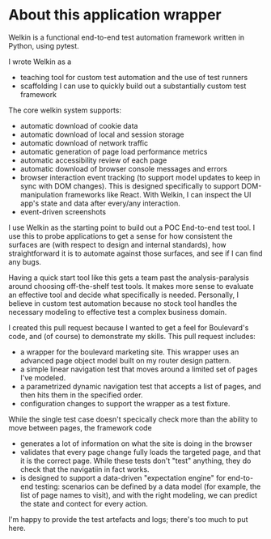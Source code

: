 # About this application wrapper 

Welkin is a functional end-to-end test automation framework written in Python, using pytest. 

I wrote Welkin as a
* teaching tool for custom test automation and the use of test runners
* scaffolding I can use to quickly build out a substantially custom test framework

The core welkin system supports:
* automatic download of cookie data
* automatic download of local and session storage
* automatic download of network traffic
* automatic generation of page load performance metrics 
* automatic accessibility review of each page
* automatic download of browser console messages and errors
* browser interaction event tracking (to support model updates to keep in sync with DOM changes). This is designed specifically to support DOM-manipulation frameworks like React. With Welkin, I can inspect the UI app's state and data after every/any interaction. 
* event-driven screenshots

I use Welkin as the starting point to build out a POC End-to-end test tool. I use this to probe applications to get a sense for how consistent the surfaces are (with respect to design and internal standards), how straightforward it is to automate against those surfaces, and see if I can find any bugs.

Having a quick start tool like this gets a team past the analysis-paralysis around choosing off-the-shelf test tools. It makes more sense to evaluate an effective tool and decide what specifically is needed. Personally, I believe in custom test automation because no stock tool handles the necessary modeling to effective test a complex business domain.   

I created this pull request because I wanted to get a feel for Boulevard's code, and (of course) to demonstrate my skills. This pull request includes:

* a wrapper for the boulevard marketing site. This wrapper uses an advanced page object model built on my router design pattern.
* a simple linear navigation test that moves around a limited set of pages I've modeled.
* a parametrized dynamic navigation test that accepts a list of pages, and then hits them in the specified order. 
* configuration changes to support the wrapper as a test fixture.

While the single test case doesn't specically check more than the ability to move between pages, the framework code  
* generates a lot of information on what the site is doing in the browser
* validates that every page change fully loads the targeted page, and that it is the correct page. While these tests don't "test" anything, they do check that the navigatiin in fact works.
* is designed to support a data-driven "expectation engine" for end-to-end testing: scenarios can be defined by a data model (for example, the list of page names to visit), and with the right modeling, we can predict the state and contect for every action.  

I'm happy to provide the test artefacts and logs; there's too much to put here. 
